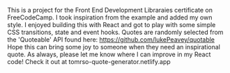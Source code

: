 This is a project for the Front End Development Libraraies certificate on FreeCodeCamp.
I took inspiration from the example and added my own style. I enjoyed building this with React and got to play with some simple CSS transitions, state and event hooks.
Quotes are randomly selected from the 'Quoteable' API found here: https://github.com/lukePeavey/quotable
Hope this can bring some joy to someone when they need an inspirational quote.
As always, please let me know where I can improve in my React code!
Check it out at tomrso-quote-generator.netlify.app
